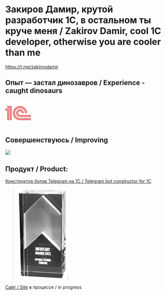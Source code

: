 # Закиров Дамир, крутой разработчик 1С, в остальном ты круче меня / Zakirov Damir, cool 1C developer, otherwise you are cooler than me
<https://t.me/zakirovdamir>

## Опыт — застал динозавров / Experience - caught dinosaurs
![](https://github.com/dzakirov/dzakirov/blob/main/icons8-1c-80.png)

## Совершенствуюсь / Improving
<p align="left">
  <a href="https://skillicons.dev">
    <img src="https://skillicons.dev/icons?i=html,css,js,ts,nestjs,nodejs,vscode,git,docker" />
  </a>
</p>

## Продукт / Product:
[Конструктор ботов Telegram на 1С / Telegram bot constructor for 1C](https://infostart.ru/public/1459912/)
> ![Лучший продукт 2022](https://github.com/dzakirov/dzakirov/blob/main/reward-infostart.png):

[Сайт / Site](https://telegram-1c.ru) в процессе / in progress
